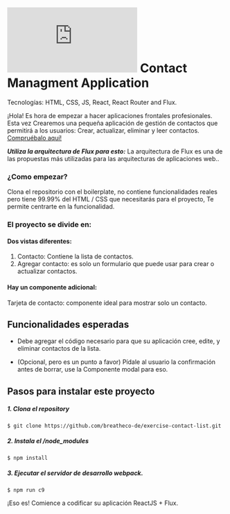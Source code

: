 # ![alt text](https://assets.breatheco.de/apis/img/images.php?blob&random&cat=icon&tags=breathecode,32) Contact Managment Application 

Tecnologías: HTML, CSS, JS, React, React Router and Flux.

¡Hola! Es hora de empezar a hacer aplicaciones frontales profesionales. Esta vez
Crearemos una pequeña aplicación de gestión de contactos que permitirá a los usuarios:
Crear, actualizar, eliminar y leer contactos. [Compruébalo aquí!](https://projects.breatheco.de/json?slug=contact-list&preview)

***Utiliza la arquitectura de Flux para esto:*** La arquitectura de Flux es una de las propuestas más utilizadas para las arquitecturas de aplicaciones web..

### ¿Como empezar?

Clona el repositorio con el boilerplate, no contiene funcionalidades reales
pero tiene 99.99% del HTML / CSS que necesitarás para el proyecto,
Te permite centrarte en la funcionalidad.

### El proyecto se divide en:

#### Dos vistas diferentes:

1. Contacto: Contiene la lista de contactos.
2. Agregar contacto: es solo un formulario que puede usar para crear o actualizar contactos.

#### Hay un componente adicional:
Tarjeta de contacto: componente ideal para mostrar solo un contacto.

## Funcionalidades esperadas

- Debe agregar el código necesario para que su aplicación cree, edite,
y eliminar contactos de la lista.

- (Opcional, pero es un punto a favor) Pídale al usuario la confirmación antes de borrar, use la
Componente modal para eso.

## Pasos para instalar este proyecto

##### 1. Clona el repository
```
$ git clone https://github.com/breatheco-de/exercise-contact-list.git
```
##### 2. Instala el /node_modules
```
$ npm install
```
##### 3. Ejecutar el servidor de desarrollo webpack.
```
$ npm run c9
```

¡Eso es! Comience a codificar su aplicación ReactJS + Flux.
